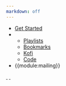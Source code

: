 ```yaml
---
markdown: off
---
```


<div class="slideshow">
    <div class="container">
        <ul>
            <li style="background-image: url('/images/home/slides/1.jpg');" id="slide-1" class="slide main">
                <a href="/download" class="full"></a>
                <a href="/download" class="button default">Get Started</a>
            </li>
            <li style="background-image: url('/images/home/slides/2.jpg');" id="slide-2" class="slide screens">
                <ul class="screenshots">
                    <li class="playlist">
                        <a rel="modal 800" target="_blank" title="Playlist board" href="/images/home/screens/playlist.jpg"><span>Playlists</span></a>
                    </li>
                    <li class="bookmarks">
                        <a rel="modal 800" target="_blank" title="Bookmarks" href="/images/home/screens/bookmarks.jpg"><span>Bookmarks</span></a>
                    </li>
                    <li class="kofi">
                        <a rel="modal 800" target="_blank" title="Kofi guarding a ball" href="/images/home/screens/kofi.jpg"><span>Kofi</span></a>
                    </li>
                    <li class="code">
                        <a rel="modal 800" target="_blank" title="Code snippets" href="/images/home/screens/code.jpg"><span>Code</span></a>
                    </li>
                </ul>
            </li>
            <li style="background-image: url('/images/home/slides/3.jpg');" id="slide-3" class="slide join">
                <a href="#join" class="full"></a>
                {{module:mailing}}
            </li>
        </ul>
        <a href="#" class="slide-lol forward">&nbsp;</a>
        <a href="#" class="slide-lol back">&nbsp;</a>
        <div class="pager"></div>
    </div>
</div>

